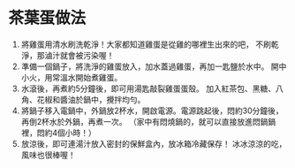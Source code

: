 # 茶葉蛋做法

1.  將雞蛋用清水刷洗乾淨！大家都知道雞蛋是從雞的哪裡生出來的吧，
不刷乾淨，那滷汁就會被污染喔！
2.  準備一個鍋子，將洗淨的雞蛋放入，加水蓋過雞蛋，再加一匙鹽於水中。
開中小火，用常溫水開始煮雞蛋。
3.  水滾後，再煮約5分鐘後，即可用湯匙敲裂雞蛋蛋殼。
加入紅茶包、黑糖、八角、花椒和醬油於鍋中，攪拌均勻。
4.  將鍋子移入電鍋中，外鍋放2杯水，開啟電源。電源跳起後，悶約30分鐘後，
再倒2杯水於外鍋，再煮一次。
（家中有悶燒鍋的，就可以直接放進悶鍋鍋裡，悶約4個小時！） 
5.	放涼後，即可連湯汁放入密封的保鮮盒內，放冰箱冷藏保存！
冰冰涼涼的吃，風味也很棒喔！


